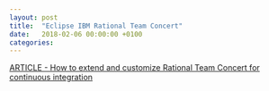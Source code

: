 ```yaml
---
layout: post
title:  "Eclipse IBM Rational Team Concert"
date:   2018-02-06 00:00:00 +0100
categories:
---
```


[ARTICLE - How to extend and customize Rational Team Concert for continuous integration][RTC]

[RTC]: https://www.ibm.com/developerworks/library/d-extend-customize-rational-team-concert-continuous-integration/index.html
